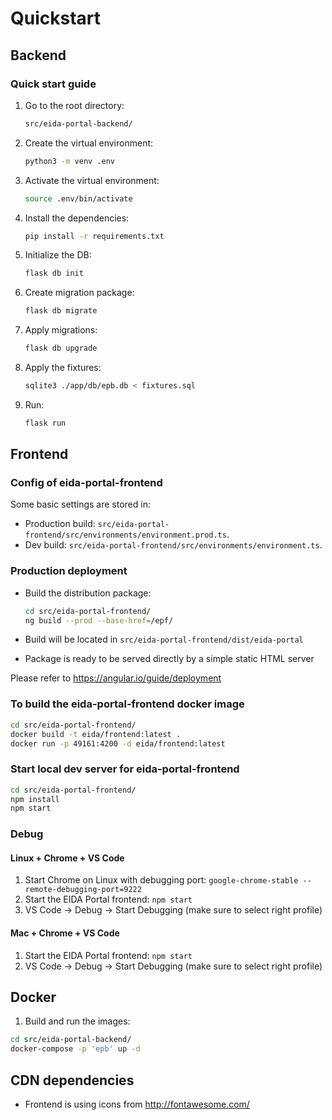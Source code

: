 # Quickstart #

## Backend ##

### Quick start guide ###

1. Go to the root directory:

    ```bash
    src/eida-portal-backend/
    ```

1. Create the virtual environment:

    ```bash
    python3 -m venv .env
    ```

1. Activate the virtual environment:

    ```bash
    source .env/bin/activate
    ```

1. Install the dependencies:

    ```bash
    pip install -r requirements.txt
    ```

1. Initialize the DB:

    ```bash
    flask db init
    ```

1. Create migration package:

    ```bash
    flask db migrate
    ```

1. Apply migrations:

    ```bash
    flask db upgrade
    ```

1. Apply the fixtures:

    ```bash
    sqlite3 ./app/db/epb.db < fixtures.sql
    ```

1. Run:

    ```bash
    flask run
    ```

## Frontend ##

### Config of eida-portal-frontend ###

Some basic settings are stored in:

* Production build: `src/eida-portal-frontend/src/environments/environment.prod.ts`.
* Dev build: `src/eida-portal-frontend/src/environments/environment.ts`.

### Production deployment ###

* Build the distribution package:

    ```bash
    cd src/eida-portal-frontend/
    ng build --prod --base-href=/epf/
    ```

* Build will be located in `src/eida-portal-frontend/dist/eida-portal`
* Package is ready to be served directly by a simple static HTML server

Please refer to <https://angular.io/guide/deployment>

### To build the eida-portal-frontend docker image ###

```bash
cd src/eida-portal-frontend/
docker build -t eida/frontend:latest .
docker run -p 49161:4200 -d eida/frontend:latest
```

### Start local dev server for eida-portal-frontend ###

```bash
cd src/eida-portal-frontend/
npm install
npm start
```

### Debug ###

#### Linux + Chrome + VS Code ####

1. Start Chrome on Linux with debugging port: `google-chrome-stable --remote-debugging-port=9222`
1. Start the EIDA Portal frontend: `npm start`
1. VS Code -> Debug -> Start Debugging (make sure to select right profile)

#### Mac + Chrome + VS Code ####

1. Start the EIDA Portal frontend: `npm start`
1. VS Code -> Debug -> Start Debugging (make sure to select right profile)

## Docker ##

1. Build and run the images:

```bash
cd src/eida-portal-backend/
docker-compose -p 'epb' up -d
```

## CDN dependencies ##

* Frontend is using icons from <http://fontawesome.com/>
